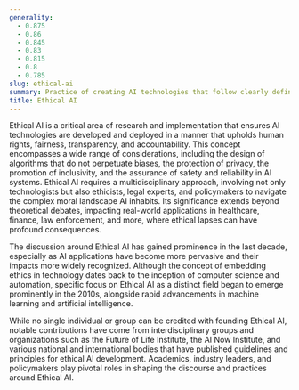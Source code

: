 ```yaml
---
generality:
  - 0.875
  - 0.86
  - 0.845
  - 0.83
  - 0.815
  - 0.8
  - 0.785
slug: ethical-ai
summary: Practice of creating AI technologies that follow clearly defined ethical guidelines and principles to benefit society while minimizing harm.
title: Ethical AI
---
```


Ethical AI is a critical area of research and implementation that ensures AI technologies are developed and deployed in a manner that upholds human rights, fairness, transparency, and accountability. This concept encompasses a wide range of considerations, including the design of algorithms that do not perpetuate biases, the protection of privacy, the promotion of inclusivity, and the assurance of safety and reliability in AI systems. Ethical AI requires a multidisciplinary approach, involving not only technologists but also ethicists, legal experts, and policymakers to navigate the complex moral landscape AI inhabits. Its significance extends beyond theoretical debates, impacting real-world applications in healthcare, finance, law enforcement, and more, where ethical lapses can have profound consequences.

The discussion around Ethical AI has gained prominence in the last decade, especially as AI applications have become more pervasive and their impacts more widely recognized. Although the concept of embedding ethics in technology dates back to the inception of computer science and automation, specific focus on Ethical AI as a distinct field began to emerge prominently in the 2010s, alongside rapid advancements in machine learning and artificial intelligence.

While no single individual or group can be credited with founding Ethical AI, notable contributions have come from interdisciplinary groups and organizations such as the Future of Life Institute, the AI Now Institute, and various national and international bodies that have published guidelines and principles for ethical AI development. Academics, industry leaders, and policymakers play pivotal roles in shaping the discourse and practices around Ethical AI.
